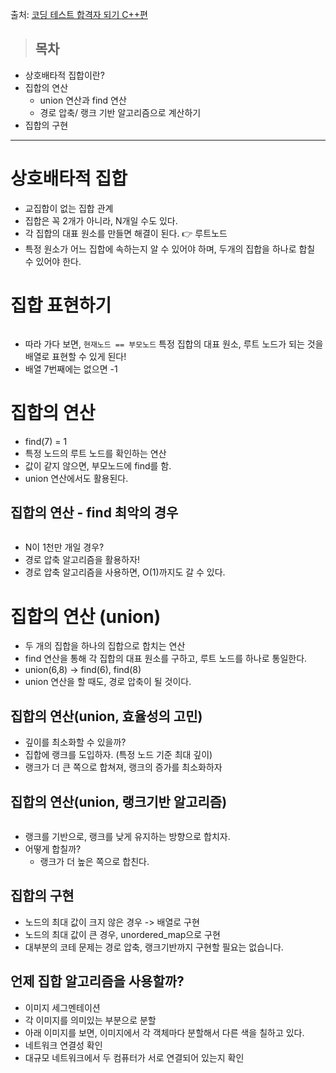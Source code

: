 <p>출처: <a href="https://www.inflearn.com/course/cpp-%EC%BD%94%EB%94%A9%ED%85%8C%EC%8A%A4%ED%8A%B8-%ED%95%A9%EA%B2%A9/dashboard">코딩 테스트 합격자 되기 C++편</a></p>
<blockquote>
<h2 id="목차">목차</h2>
</blockquote>
<ul>
<li>상호배타적 집합이란? </li>
<li>집합의 연산<ul>
<li>union 연산과 find 연산</li>
<li>경로 압축/ 랭크 기반 알고리즘으로 계산하기</li>
</ul>
</li>
<li>집합의 구현</li>
</ul>
<hr />
<h1 id="상호배타적-집합">상호배타적 집합</h1>
<ul>
<li>교집합이 없는 집합 관계</li>
<li>집합은 꼭 2개가 아니라, N개일 수도 있다.
<img alt="" src="https://velog.velcdn.com/images/greendev/post/a73d96f0-43a5-458a-8c77-2a79186df20b/image.png" /></li>
<li>각 집합의 대표 원소를 만들면 해결이 된다. 👉 루트노드</li>
<li>특정 원소가 어느 집합에 속하는지 알 수 있어야 하며, 두개의 집합을 하나로 합칠 수 있어야 한다. </li>
</ul>
<h1 id="집합-표현하기">집합 표현하기</h1>
<p><img alt="" src="https://velog.velcdn.com/images/greendev/post/ae0aa860-cc8d-4c3a-9a97-f7f220e14554/image.png" /></p>
<ul>
<li>따라 가다 보면, <code>현재노드 == 부모노드</code> 특정 집합의 대표 원소, 루트 노드가 되는 것을 배열로 표현할 수 있게 된다!</li>
<li>배열 7번째에는 없으면 -1</li>
</ul>
<h1 id="집합의-연산">집합의 연산</h1>
<ul>
<li>find(7) = 1 </li>
<li>특정 노드의 루트 노드를 확인하는 연산</li>
<li>값이 같지 않으면, 부모노드에 find를 함.</li>
<li>union 연산에서도 활용된다. </li>
</ul>
<h2 id="집합의-연산---find-최악의-경우">집합의 연산 - find 최악의 경우</h2>
<p><img alt="" src="https://velog.velcdn.com/images/greendev/post/eaf7f4e3-60a3-48c9-844d-93332af84854/image.png" /></p>
<ul>
<li>N이 1천만 개일 경우?</li>
<li>경로 압축 알고리즘을 활용하자!
<img alt="" src="https://velog.velcdn.com/images/greendev/post/ad738b64-f7ff-40ce-b794-3591dc3dcedb/image.png" /></li>
<li>경로 압축 알고리즘을 사용하면, O(1)까지도 갈 수 있다.</li>
</ul>
<h1 id="집합의-연산-union">집합의 연산 (union)</h1>
<ul>
<li>두 개의 집합을 하나의 집합으로 합치는 연산</li>
<li>find 연산을 통해 각 집합의 대표 원소를 구하고, 루트 노드를 하나로 통일한다.</li>
<li>union(6,8) -&gt; find(6), find(8)</li>
<li>union 연산을 할 때도, 경로 압축이 될 것이다. 
<img alt="" src="https://velog.velcdn.com/images/greendev/post/5ae2bc9e-d86d-4c8d-9c50-e47fce841c8f/image.png" /></li>
</ul>
<h2 id="집합의-연산union-효율성의-고민">집합의 연산(union, 효율성의 고민)</h2>
<ul>
<li>깊이를 최소화할 수 있을까? </li>
<li>집합에 랭크를 도입하자. (특정 노드 기준 최대 깊이)</li>
<li>랭크가 더 큰 쪽으로 합쳐져, 랭크의 증가를 최소화하자</li>
</ul>
<h2 id="집합의-연산union-랭크기반-알고리즘">집합의 연산(union, 랭크기반 알고리즘)</h2>
<p><img alt="" src="https://velog.velcdn.com/images/greendev/post/569a7b9b-025d-4f75-b5a9-ef581651e33e/image.png" /></p>
<ul>
<li>랭크를 기반으로, 랭크를 낮게 유지하는 방향으로 합치자. </li>
<li>어떻게 합칠까? <ul>
<li>랭크가 더 높은 쪽으로 합친다.</li>
</ul>
</li>
</ul>
<h2 id="집합의-구현">집합의 구현</h2>
<ul>
<li>노드의 최대 값이 크지 않은 경우 -&gt; 배열로 구현</li>
<li>노드의 최대 값이 큰 경우, unordered_map으로 구현</li>
<li>대부분의 코테 문제는 경로 압축, 랭크기반까지 구현할 필요는 없습니다.</li>
</ul>
<h2 id="언제-집합-알고리즘을-사용할까">언제 집합 알고리즘을 사용할까?</h2>
<ul>
<li>이미지 세그멘테이션</li>
<li>각 이미지를 의미있는 부분으로 분할</li>
<li>아래 이미지를 보면, 이미지에서 각 객체마다 분할해서 다른 색을 칠하고 있다.</li>
<li>네트워크 연결성 확인</li>
<li>대규모 네트워크에서 두 컴퓨터가 서로 연결되어 있는지 확인</li>
</ul>